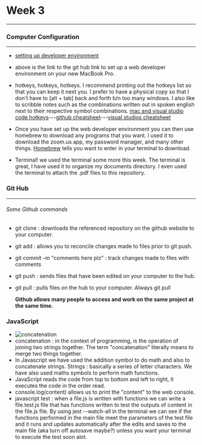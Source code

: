 # Week 3
---
### Computer Configuration
---
- [setting up developer environment](https://github.com/ci-wdi-900/setting-up-a-dev-environment)
- above is the link to the git hub link to set up a web developer environment on your new MacBook Pro.
- hotkeys, hotkeys, hotkeys. I recommend printing out the hotkeys list so that you can keep it next you. I prefer to have a physical copy so that I don't have to [alt + tab] back and forth b/n too many windows. I also like to scribble notes such as the combinations written out in spoken english next to their respective symbol combinations. [mac and visual studio code hotkeys](https://github.com/ci-wdi-900/vs-code-mac-workflow)---[github cheatsheet](https://github.com/dustnhgstrm/week3recap/blob/main/git-cheat-sheet-education.pdf)---[visual studios cheatsheet](https://github.com/dustnhgstrm/week3recap/blob/main/keyboard-shortcuts-macos.pdf)

- Once you have set up the web developer environment you can then use homebrew to download any programs that you want. I used it to download the zoom.us app, my password manager, and many other things. [Homebrew](https://brew.sh/) tells you want to enter in your terminal to download.
- Terminal! we used the terminal some more this week. The terminal is great, I have used it to organize my documents directory. I even used the terminal to attach the .pdf files to this repository.

### Git Hub
---
###### Some Github commands
- git clone : downloads the referenced repository on the github website to your computer.
- git add : allows you to reconcile changes made to files prior to git push.
- git commit -m "comments here plz" : track changes made to files with comments
- git push : sends files that have been edited on your computer to the hub.
- git pull : pulls files on the hub to your computer. Always git pull

  **Github allows many people to access and work on the same project at the same time.**

### JavaScript
- ![concatenation](https://images.unsplash.com/photo-1478098711619-5ab0b478d6e6?ixid=MXwxMjA3fDB8MHxwaG90by1wYWdlfHx8fGVufDB8fHw%3D&ixlib=rb-1.2.1&auto=format&fit=crop&w=1500&q=80)
- concatenation : in the context of programming, is the operation of joining two strings together. The term "concatenation" literally means to merge two things together. 
- In Javascript we have used the addition symbol to do math and also to concatenate strings. Strings : basically a series of letter characters. We have also used maths symbols to perform math functions.
- JavaScript reads the code from top to bottom and left to right, it executes the code in the order read. 
- console.log(content) allows us to print the "content" to the web console.
- javascript test : when a file.js is written with functions we can write a file.test.js file that has functions written to test the outputs of content in the file.js file. By using jest --watch-all in the terminal we can see if the functions performed in the main file meet the parameters of the test file and it runs and updates automatically after the edits and saves to the main file (aka turn off autosave maybe?) unless you want your terminal to execute the test soon alot.
